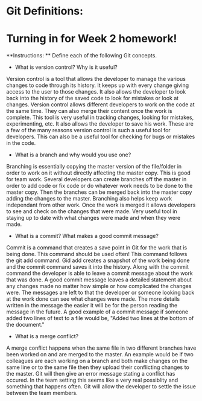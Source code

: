 # Git Definitions:
# Turning in for Week 2 homework! 

**Instructions: ** Define each of the following Git concepts.

* What is version control?  Why is it useful?

Version control is a tool that allows the developer to manage the various changes to code through its history. It keeps up with every change giving access to the user to those changes. It also allows the developer to look back into the history of the saved code to look for mistakes or look at changes. Version control allows different developers to work on the code at the same time. They can also merge their content once the work is complete. This tool is very useful in tracking changes, looking for mistakes, experimenting, etc. It also allows the developer to save his work. These are a few of the many reasons version control is such a useful tool for developers. This can also be a useful tool for checking for bugs or mistakes in the code.

* What is a branch and why would you use one?

Branching is essentially copying the master version of the file/folder in order to work on it without directly affecting the master copy. This is good for team work. Several developers can create branches off the master in order to add code or fix code or do whatever work needs to be done to the master copy. Then the branches can be merged back into the master copy adding the changes to the master. Branching also helps keep work independant from other work. Once the work is merged it allows developers to see and check on the changes that were made. Very useful tool in staying up to date with what changes were made and when they were made. 

* What is a commit? What makes a good commit message?

Commit is a command that creates a save point in Git for the work that is being done. This command should be used often! This command follows the git add command. Gid add creates a snapshot of the work being done and the commit command saves it into the history. Along with the commit command the developer is able to leave a commit message about the work that was done. A good commit message leaves a detailed statement about any changes made no matter how simple or how complicated the changes were. The messages are left to that the developer or someone looking back at the work done can see what changes were made. The more details written in the message the easier it will be for the person reading the message in the future. A good example of a commit message if someone added two lines of text to a file would be, "Added two lines at the bottom of the document."

* What is a merge conflict?

A merge conflict happens when the same file in two different branches have been worked on and are merged to the master. An example would be if two colleagues are each working on a branch and both make changes on the same line or to the same file then they upload their conflicting changes to the master. Git will then give an error message stating a conflict has occured. In the team setting this seems like a very real possiblity and something that happens often. Git will allow the developer to settle the issue between the team members. 